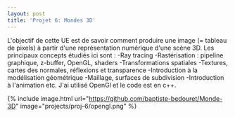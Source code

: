 ```yaml
---
layout: post
title: 'Projet 6: Mondes 3D'
---
```


L'objectif de cette UE est de savoir comment produire une image (= tableau de pixels) à partir d'une représentation numérique d'une scène 3D. Les principaux concepts étudiés ici sont :
-Ray tracing
-Rastérisation : pipeline graphique, z-buffer, OpenGL, shaders
-Transformations spatiales
-Textures, cartes des normales, réflexions et transparence
-Introduction à la modélisation géométrique
-Maillage, surfaces de subdivision
-Introduction à l'animation
 etc.
J'ai utilisé OpenGl et le code est en c++.


{% include image.html url="https://github.com/baptiste-bedouret/Monde-3D" image="projects/proj-6/opengl.png" %}